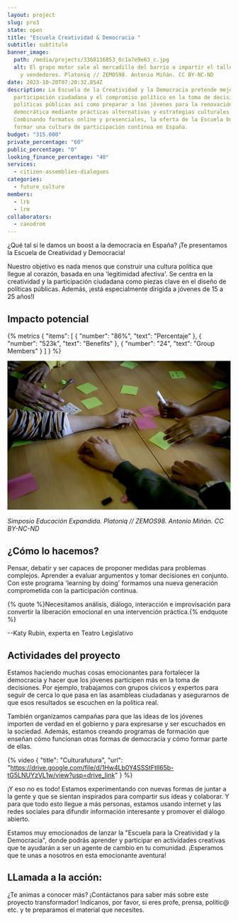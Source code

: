 ```yaml
---
layout: project
slug: pro3
state: open
title: "Escuela Creatividad & Democracia "
subtitle: s﻿ubtitulo
banner_image:
  path: /media/projects/3368116853_0c1a7e9e63_c.jpg
  alt: El grupo motor sale al mercadillo del barrio a impartir el taller a vecinos
    y vendedores. Platoniq // ZEMOS98. Antonio Miñán. CC BY-NC-ND
date: 2023-10-20T07:20:32.854Z
description: La Escuela de la Creatividad y la Democracia pretende mejorar la
  participación ciudadana y el compromiso político en la toma de decisiones y
  políticas públicas así como preparar a los jóvenes para la renovación
  democrática mediante prácticas alternativas y estrategias culturales.
  Combinando formatos online y presenciales, la oferta de la Escuela busca
  formar una cultura de participación continua en España.
budget: "315.000"
private_percentage: "60"
public_percentage: "0"
looking_finance_percentage: "40"
services:
  - citizen-assemblies-dialogues
categories:
  - future_culture
members:
  - lrb
  - lrm
collaborators:
  - canodrom
---
```

¿Qué tal si le damos un boost a la democracia en España? ¡Te presentamos la Escuela de Creatividad y Democracia!

Nuestro objetivo es nada menos que construir una cultura política que llegue al corazón, basada en una 'legitimidad afectiva'. Se centra en la creatividad y la participación ciudadana como piezas clave en el diseño de políticas públicas. Además, ¡está especialmente dirigida a jóvenes de 15 a 25 años!I

## Impacto potencial

{% metrics { "items": \[ { "number": "86%", "text": "Percentaje" }, { "number": "523k",  "text": "Benefits" }, { "number": "24", "text": "Group Members" } ] } %}

![](/media/3360002157_4bf40f461c_c.jpg "Simposio Educación Expandida Platoniq // ZEMOS98. Antonio Miñán. CC BY-NC-ND")

*Simposio Educación Expandida. Platoniq // ZEMOS98. Antonio Miñán. CC BY-NC-ND*

## ¿Cómo lo hacemos?

Pensar, debatir y ser capaces de proponer medidas para problemas complejos. Aprender a evaluar argumentos y tomar decisiones en conjunto. Con este programa 'learning by doing' formamos una nueva generación comprometida con la participación continua.

{% quote %}Necesitamos análisis, diálogo, interacción e improvisación para convertir la liberación emocional en una intervención práctica.{% endquote %}

\--Katy Rubin, experta en Teatro Legislativo

## Actividades del proyecto

Estamos haciendo muchas cosas emocionantes para fortalecer la democracia y hacer que los jóvenes participen más en la toma de decisiones. Por ejemplo, trabajamos con grupos cívicos y expertos para seguir de cerca lo que pasa en las asambleas ciudadanas y asegurarnos de que esos resultados se escuchen en la política real.

También organizamos campañas para que las ideas de los jóvenes importen de verdad en el gobierno y para expresarse y ser escuchados en la sociedad. Además, estamos creando programas de formación que enseñan cómo funcionan otras formas de democracia y cómo formar parte de ellas.

{% video { "title": "Culturafutura", "url": "https://drive.google.com/file/d/1Hw4Lb0Y4SSStFtll65b-tG5LNUYzVL1w/view?usp=drive_link" } %}

¡Y eso no es todo! Estamos experimentando con nuevas formas de juntar a la gente y que se sientan inspirados para compartir sus ideas y colaborar. Y para que todo esto llegue a más personas, estamos usando internet y las redes sociales para difundir información interesante y promover el diálogo abierto.

Estamos muy emocionados de lanzar la "Escuela para la Creatividad y la Democracia", donde podrás aprender y participar en actividades creativas que te ayudarán a ser un agente de cambio en tu comunidad. ¡Esperamos que te unas a nosotros en esta emocionante aventura!

## LLamada a la acción:

¿Te animas a conocer más? ¡Contáctanos para saber más sobre este proyecto transformador! Indícanos, por favor, si eres profe, prensa, polític@ etc. y te preparamos el material que necesites.
